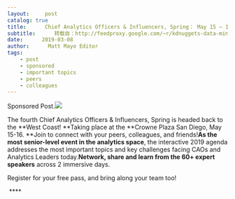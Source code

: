 ```yaml
---
layout:     post
catalog: true
title:      Chief Analytics Officers & Influencers, Spring： May 15 – 16 2019, Crowne Plaza San Diego
subtitle:      转载自：http://feedproxy.google.com/~r/kdnuggets-data-mining-analytics/~3/_ecn1sIXSL0/corinium-cao-may-san-diego.html
date:      2019-03-08
author:      Matt Mayo Editor
tags:
    - post
    - sponsored
    - important topics
    - peers
    - colleagues
---
```


Sponsored Post.![](https://www.coriniumintelligence.com/hs-fs/hubfs/CAOI%20Spring%202019%20-%20Email%20Banner%20updated%20600%20x%20150%20-%20Leading%20West%20Coast%20Event%20(1).png?width=600)


The fourth Chief Analytics Officers & Influencers, Spring is headed back to the **West Coast! **Taking place at the **Crowne Plaza San Diego, May 15-16. **Join to connect with your peers, colleagues, and friends!**As the most senior-level event in the analytics space**, the interactive 2019 agenda addresses the most important topics and key challenges facing CAOs and Analytics Leaders today.**Network, share and learn from the 60+ expert speakers** across 2 immersive days.

Register for your free pass, and bring along your team too! 

 ****
